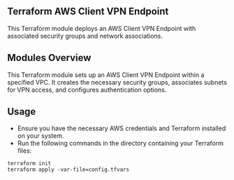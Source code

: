 ## Terraform AWS Client VPN Endpoint
This Terraform module deploys an AWS Client VPN Endpoint with associated security groups and network associations.

## Modules Overview

This Terraform module sets up an AWS Client VPN Endpoint within a specified VPC. It creates the necessary security groups, associates subnets for VPN access, and configures authentication options.

## Usage
+ Ensure you have the necessary AWS credentials and Terraform installed on your system.
+ Run the following commands in the directory containing your Terraform files:
```hcl
terraform init
terraform apply -var-file=config.tfvars
```
